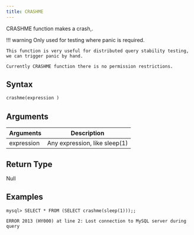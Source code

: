 ```yaml
---
title: CRASHME
---
```


CRASHME function makes a crash,.

!!! warning
    Only used for testing where panic is required.

    This function is very useful for distributed query stability testing, we can trigger panic by hand.

    Currently CRASHME function there is no permission restrictions.

## Syntax

```sql
crashme(expression )
```

## Arguments

| Arguments   | Description |
| ----------- | ----------- |
| expression | Any expression, like sleep(1)

## Return Type

Null

## Examples

```
mysql> SELECT * FROM (SELECT crashme(sleep(1)));;

ERROR 2013 (HY000) at line 2: Lost connection to MySQL server during query
```
